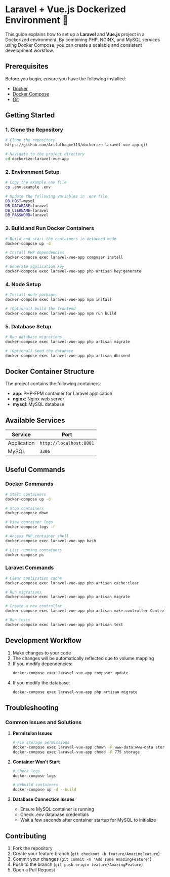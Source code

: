 # Laravel + Vue.js Dockerized Environment 🌟

This guide explains how to set up a **Laravel** and **Vue.js** project in a Dockerized environment. By combining PHP, NGINX, and MySQL services using Docker Compose, you can create a scalable and consistent development workflow.

## Prerequisites

Before you begin, ensure you have the following installed:
- [Docker](https://www.docker.com/get-started)
- [Docker Compose](https://docs.docker.com/compose/install/)
- [Git](https://git-scm.com/downloads)

## Getting Started

### 1. Clone the Repository

```bash
# Clone the repository
https://github.com/Arifulhaque313/dockerize-laravel-vue-app.git

# Navigate to the project directory
cd dockerize-laravel-vue-app
```

### 2. Environment Setup

```bash
# Copy the example env file
cp .env.example .env

# Update the following variables in .env file
DB_HOST=mysql
DB_DATABASE=laravel
DB_USERNAME=laravel
DB_PASSWORD=laravel
```

### 3. Build and Run Docker Containers

```bash
# Build and start the containers in detached mode
docker-compose up -d

# Install PHP dependencies
docker-compose exec laravel-vue-app composer install

# Generate application key
docker-compose exec laravel-vue-app php artisan key:generate
```

### 4. Node Setup

```bash
# Install node packages
docker-compose exec laravel-vue-app npm install

# (Optional) build the frontend
docker-compose exec laravel-vue-app npm run build
```

### 5. Database Setup

```bash
# Run database migrations
docker-compose exec laravel-vue-app php artisan migrate

# (Optional) Seed the database
docker-compose exec laravel-vue-app php artisan db:seed
```

## Docker Container Structure

The project contains the following containers:
- **app**: PHP-FPM container for Laravel application
- **nginx**: Nginx web server
- **mysql**: MySQL database

## Available Services

| Service | Port |
|---------|------|
| Application | `http://localhost:8081` |
| MySQL | `3306` |

## Useful Commands

### Docker Commands

```bash
# Start containers
docker-compose up -d

# Stop containers
docker-compose down

# View container logs
docker-compose logs -f

# Access PHP container shell
docker-compose exec laravel-vue-app bash

# List running containers
docker-compose ps
```

### Laravel Commands

```bash
# Clear application cache
docker-compose exec laravel-vue-app php artisan cache:clear

# Run migrations
docker-compose exec laravel-vue-app php artisan migrate

# Create a new controller
docker-compose exec laravel-vue-app php artisan make:controller ControllerName

# Run tests
docker-compose exec laravel-vue-app php artisan test
```

## Development Workflow

1. Make changes to your code
2. The changes will be automatically reflected due to volume mapping
3. If you modify dependencies:
   ```bash
   docker-compose exec laravel-vue-app composer update
   ```
4. If you modify the database:
   ```bash
   docker-compose exec laravel-vue-app php artisan migrate
   ```

## Troubleshooting

### Common Issues and Solutions

1. **Permission Issues**
   ```bash
   # Fix storage permissions
   docker-compose exec laravel-vue-app chown -R www-data:www-data storage
   docker-compose exec laravel-vue-app chmod -R 775 storage
   ```

2. **Container Won't Start**
   ```bash
   # Check logs
   docker-compose logs

   # Rebuild containers
   docker-compose up -d --build
   ```

3. **Database Connection Issues**
   - Ensure MySQL container is running
   - Check .env database credentials
   - Wait a few seconds after container startup for MySQL to initialize

## Contributing

1. Fork the repository
2. Create your feature branch (`git checkout -b feature/AmazingFeature`)
3. Commit your changes (`git commit -m 'Add some AmazingFeature'`)
4. Push to the branch (`git push origin feature/AmazingFeature`)
5. Open a Pull Request
